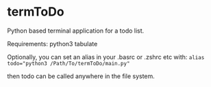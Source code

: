 # termToDo
Python based terminal application for a todo list.

Requirements:
  python3
  tabulate
  
  Optionally, you can set an alias in your .basrc or .zshrc etc with:
  ``alias todo="python3 /Path/To/termToDo/main.py"``
  
  then todo can be called anywhere in the file system.
